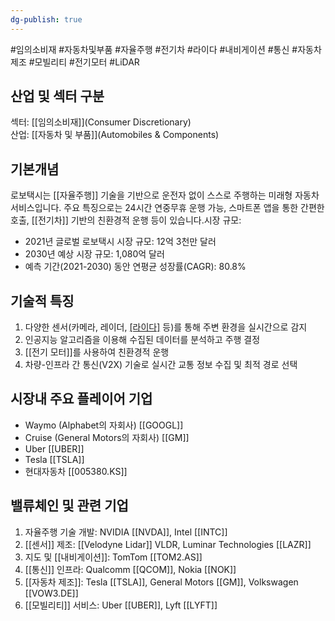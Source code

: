 ```yaml
---
dg-publish: true
---
```

#임의소비재 #자동차및부품 #자율주행 #전기차 #라이다 #내비게이션 #통신 #자동차제조 #모빌리티 #전기모터 #LiDAR

## 산업 및 섹터 구분

섹터: [[임의소비재]](Consumer Discretionary)  
산업: [[자동차 및 부품]](Automobiles & Components)

## 기본개념

로보택시는 [[자율주행]] 기술을 기반으로 운전자 없이 스스로 주행하는 미래형 자동차 서비스입니다. 주요 특징으로는 24시간 연중무휴 운행 가능, 스마트폰 앱을 통한 간편한 호출, [[전기차]] 기반의 친환경적 운행 등이 있습니다.시장 규모:

- 2021년 글로벌 로보택시 시장 규모: 12억 3천만 달러
- 2030년 예상 시장 규모: 1,080억 달러
- 예측 기간(2021-2030) 동안 연평균 성장률(CAGR): 80.8%

## 기술적 특징

1. 다양한 센서(카메라, 레이더, [[라이다]]([[LiDAR]]) 등)를 통해 주변 환경을 실시간으로 감지
2. 인공지능 알고리즘을 이용해 수집된 데이터를 분석하고 주행 결정
3. [[전기 모터]]를 사용하여 친환경적 운행
4. 차량-인프라 간 통신(V2X) 기술로 실시간 교통 정보 수집 및 최적 경로 선택

## 시장내 주요 플레이어 기업

- Waymo (Alphabet의 자회사) [[GOOGL]]
- Cruise (General Motors의 자회사) [[GM]]
- Uber [[UBER]]
- Tesla [[TSLA]]
- 현대자동차 [[005380.KS]]

## 밸류체인 및 관련 기업

1. 자율주행 기술 개발: NVIDIA [[NVDA]], Intel [[INTC]]
2. [[센서]] 제조: [[Velodyne Lidar]] VLDR, Luminar Technologies [[LAZR]]
3. 지도 및 [[내비게이션]]: TomTom [[TOM2.AS]]
4. [[통신]] 인프라: Qualcomm [[QCOM]], Nokia [[NOK]]
5. [[자동차 제조]]: Tesla [[TSLA]], General Motors [[GM]], Volkswagen [[VOW3.DE]]
6. [[모빌리티]] 서비스: Uber [[UBER]], Lyft [[LYFT]]
